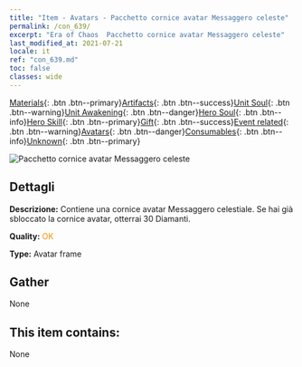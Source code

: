 ```yaml
---
title: "Item - Avatars - Pacchetto cornice avatar Messaggero celeste"
permalink: /con_639/
excerpt: "Era of Chaos  Pacchetto cornice avatar Messaggero celeste"
last_modified_at: 2021-07-21
locale: it
ref: "con_639.md"
toc: false
classes: wide
---
```

 [Materials](/ItemsIT/){: .btn .btn--primary}[Artifacts](/ItemsIT/Artifacts/){: .btn .btn--success}[Unit Soul](/ItemsIT/UnitSoul/){: .btn .btn--warning}[Unit Awakening](/ItemsIT/UnitAwakening/){: .btn .btn--danger}[Hero Soul](/ItemsIT/HeroSoul/){: .btn .btn--info}[Hero Skill](/ItemsIT/HeroSkill/){: .btn .btn--primary}[Gift](/ItemsIT/Gift/){: .btn .btn--success}[Event related](/ItemsIT/Events/){: .btn .btn--warning}[Avatars](/ItemsIT/Avatars/){: .btn .btn--danger}[Consumables](/ItemsIT/Consumables/){: .btn .btn--info}[Unknown](/ItemsIT/Unknown/){: .btn .btn--primary}

 ![Pacchetto cornice avatar Messaggero celeste](/images/a/avatarFrame_43.png)

## Dettagli
 **Descrizione:** Contiene una cornice avatar Messaggero celestiale. Se hai già sbloccato la cornice avatar, otterrai 30 Diamanti.

 **Quality:** <span style="color: #FF8C00">OK</span>

 **Type:** Avatar frame

## Gather

  None

## This item contains:

  None

